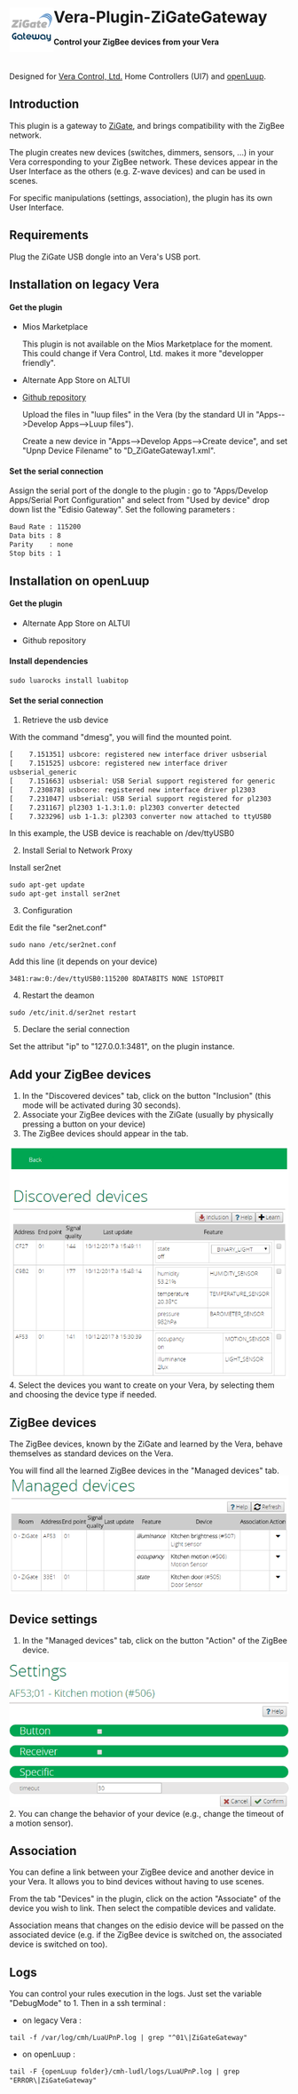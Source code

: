 # <img align="left" src="media/zigate_gateway_logo.png"> Vera-Plugin-ZiGateGateway

**Control your ZigBee devices from your Vera**

<br/>

Designed for [Vera Control, Ltd.](http://getvera.com) Home Controllers (UI7) and [openLuup](https://github.com/akbooer/openLuup).


## Introduction

This plugin is a gateway to [ZiGate](http://zigate.fr), and brings compatibility with the ZigBee network.

The plugin creates new devices (switches, dimmers, sensors, ...) in your Vera corresponding to your ZigBee network.
These devices appear in the User Interface as the others (e.g. Z-wave devices) and can be used in scenes.

For specific manipulations (settings, association), the plugin has its own User Interface.


## Requirements

Plug the ZiGate USB dongle into an Vera's USB port.


## Installation on legacy Vera

#### Get the plugin

- Mios Marketplace

  This plugin is not available on the Mios Marketplace for the moment. This could change if Vera Control, Ltd. makes it more "developper friendly".

- Alternate App Store on ALTUI

- [Github repository](https://github.com/vosmont/Vera-Plugin-ZiGateGateway)
  
  Upload the files in "luup files" in the Vera (by the standard UI in "Apps-->Develop Apps-->Luup files").
  
  Create a new device in "Apps-->Develop Apps-->Create device", and set "Upnp Device Filename" to "D_ZiGateGateway1.xml".

#### Set the serial connection

Assign the serial port of the dongle to the plugin : go to "Apps/Develop Apps/Serial Port Configuration" and select from "Used by device" drop down list the "Edisio Gateway".
Set the following parameters :

```
Baud Rate : 115200
Data bits : 8
Parity    : none
Stop bits : 1
```

## Installation on openLuup

#### Get the plugin
- Alternate App Store on ALTUI

- Github repository

#### Install dependencies

```
sudo luarocks install luabitop
```

#### Set the serial connection

1. Retrieve the usb device

With the command "dmesg", you will find the mounted point.
```
[    7.151351] usbcore: registered new interface driver usbserial
[    7.151525] usbcore: registered new interface driver usbserial_generic
[    7.151663] usbserial: USB Serial support registered for generic
[    7.230878] usbcore: registered new interface driver pl2303
[    7.231047] usbserial: USB Serial support registered for pl2303
[    7.231167] pl2303 1-1.3:1.0: pl2303 converter detected
[    7.323296] usb 1-1.3: pl2303 converter now attached to ttyUSB0
```
In this example, the USB device is reachable on /dev/ttyUSB0

2. Install Serial to Network Proxy

Install ser2net
```
sudo apt-get update
sudo apt-get install ser2net
```

3. Configuration

Edit the file "ser2net.conf"
```
sudo nano /etc/ser2net.conf
```
Add this line (it depends on your device)
```
3481:raw:0:/dev/ttyUSB0:115200 8DATABITS NONE 1STOPBIT
```

4. Restart the deamon
```
sudo /etc/init.d/ser2net restart
```

5. Declare the serial connection

Set the attribut "ip" to "127.0.0.1:3481", on the plugin instance.


## Add your ZigBee devices

1. In the "Discovered devices" tab, click on the button "Inclusion" (this mode will be activated during 30 seconds).
2. Associate your ZigBee devices with the ZiGate (usually by physically pressing a button on your device)
3. The ZigBee devices should appear in the tab.
<img src="media/zigate_gateway_screenshot_discovered_devices.png">
4. Select the devices you want to create on your Vera, by selecting them and choosing the device type if needed.

## ZigBee devices

The ZigBee devices, known by the ZiGate and learned by the Vera, behave themselves as standard devices on the Vera.

You will find all the learned ZigBee devices in the "Managed devices" tab.
<img src="media/zigate_gateway_screenshot_managed_devices.png">

## Device settings

1. In the "Managed devices" tab, click on the button "Action" of the ZigBee device.
<img src="media/zigate_gateway_screenshot_device_settings.png">
2. You can change the behavior of your device (e.g., change the timeout of a motion sensor).

## Association

You can define a link between your ZigBee device and another device in your Vera. It allows you to bind devices without having to use scenes.

From the tab "Devices" in the plugin, click on the action "Associate" of the device you wish to link.
Then select the compatible devices and validate.

Association means that changes on the edisio device will be passed on the associated device (e.g. if the ZigBee device is switched on, the associated device is switched on too).


## Logs

You can control your rules execution in the logs. Just set the variable "DebugMode" to 1.
Then in a ssh terminal :

- on legacy Vera :
```
tail -f /var/log/cmh/LuaUPnP.log | grep "^01\|ZiGateGateway"
```

- on openLuup :
```
tail -F {openLuup folder}/cmh-ludl/logs/LuaUPnP.log | grep "ERROR\|ZiGateGateway"
```
